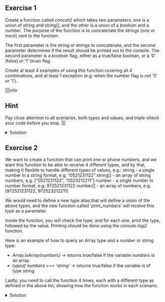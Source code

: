 ## Exercise 1

Create a function called *concat()* which takes two parameters, one is a union of string and string[], and the other is a union of a *boolean* and a *number*. The purpose of the function is to concatenate the strings (one or more) sent to the function.

The first parameter is the string or strings to concatenate, and the second parameter determines if the result should be printed out to the console. The second parameter is a *boolean* flag, either as a true/false boolean, or a ‘0’ (false) or ‘1’ (true) flag.

Create at least 4 examples of using this function covering all 4 combinations, and at least 1 exception (e.g. when the *number* flag is not ‘0’ or ‘1’).

|||info
## Hint

Pay close attention to all scenarios, both types and values, and triple-check your code before you stop.
|||

<details>
<summary>Solution</summary>

```
function concat(strArray: string | string[], isPrint: boolean | number): void {
    if (Array.isArray(strArray)) {
        strArray = strArray.join(' ');
    } else if (typeof strArray !== 'string') {
        console.log(`Function doesn't support type ${typeof strArray}`);
    }

    if ((typeof isPrint === 'boolean' && isPrint) || (typeof isPrint === 'number' && isPrint === 1)) {
        console.log(strArray);
    } else if ((typeof isPrint !== 'boolean' && !isPrint)) {
        console.log(`Function doesn't support 'isPrinted' with value '${isPrint}'`);
    }
}

concat("Tomer", false);
concat("Tomer", 2);
concat(["Tomer", "Sagi"], 1);
concat(["Tomer", "Sagi"], 0);
concat(["Michael", "Jordan", "is", "the", "King"], true);
```

</details>

## Exercise 2

We want to create a function that can print one or phone numbers, and we want this function to be able to receive 4 different types, and by that, making it flexible to handle different types of values, e.g.:
string - a single number in a string format, e.g. “0521231122”
string[] - an array of string numbers, e.g. [“0521231122”, “0523212211”]
number - a single number in number format, e.g. 972521231122
number[] - an array of numbers, e.g. [972521231122, 972523212211]

We would need to define a new type alias that will define a union of the above types, and the new function called ‘print_numbers’ will receive this type as a parameter.

Inside the function, you will check the type, and for each one, print the type, followed by the value. Printing should be done using the *console.log()* function.

Here is an example of how to query an Array type and a *number* or *string* type:
- *Array.isArray(numbers)* → returns true/false if the variable *numbers* is an array
- *typeof numbers === 'string'* → returns true/false if the variable is of type *string*

Lastly, you need to call the function 4 times, each with a different type as defined in the above list, showing how the function works in each scenario.


<details>
<summary>Solution</summary>
<div> 

```
type PhoneNumbers = string | string[] | number | number[];

function print_numbers(numbers: PhoneNumbers): void {
    if (Array.isArray(numbers)) {
        console.log("Array: " + numbers);
    } else if (typeof numbers === 'string') { 
        console.log('string: ' + numbers);
    } else if (typeof numbers === 'number') {
        console.log('number: ' + numbers);
    }
}

print_numbers(972528684411);
print_numbers([972528684411, 9725242223]);
print_numbers("052863423243");
print_numbers(["052343434286", "0547734343"]);
```

</div>
</details>